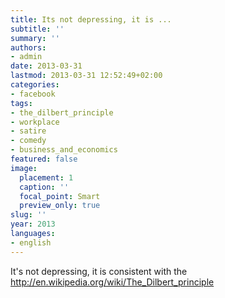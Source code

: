 ```yaml
---
title: Its not depressing, it is ...
subtitle: ''
summary: ''
authors:
- admin
date: 2013-03-31
lastmod: 2013-03-31 12:52:49+02:00
categories:
- facebook
tags:
- the_dilbert_principle
- workplace
- satire
- comedy
- business_and_economics
featured: false
image:
  placement: 1
  caption: ''
  focal_point: Smart
  preview_only: true
slug: ''
year: 2013
languages:
- english
---
```


It's not depressing, it is consistent with the http://en.wikipedia.org/wiki/The_Dilbert_principle